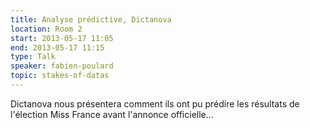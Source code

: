 ```yaml
---
title: Analyse prédictive, Dictanova
location: Room 2
start: 2013-05-17 11:05
end: 2013-05-17 11:15
type: Talk
speaker: fabien-poulard
topic: stakes-of-datas
---
```


Dictanova nous présentera comment ils ont pu prédire les résultats de l'élection Miss France avant l'annonce officielle...